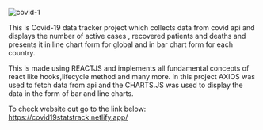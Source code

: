 ![covid-1](https://user-images.githubusercontent.com/48759906/146128506-a9bdd3de-695b-40ff-bb81-a143299059ad.PNG)

This is Covid-19 data tracker project which collects data from covid api and displays the number of active cases , recovered patients and deaths and presents it in line chart form for global and in bar chart form for each country.

This is made using REACTJS and implements all fundamental concepts of react like hooks,lifecycle method and many more.
In this project AXIOS was used to fetch data from api and the CHARTS.JS was used to display the data in the form of bar and line charts.

To check website out go to the link below:
https://covid19statstrack.netlify.app/
